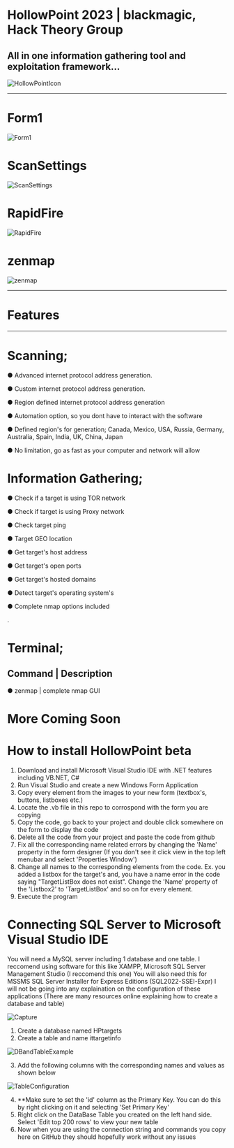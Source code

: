 # HollowPoint 2023 | blackmagic, Hack Theory Group

## All in one information gathering tool and exploitation framework...



![HollowPointIcon](https://github.com/blackmagic2023/HollowPoint/assets/149164084/b3be813c-f066-441b-8197-adc8aa95f281)

---------------------------------------------------------------------------------------------------------------------------

# Form1

![Form1](https://github.com/blackmagic2023/HollowPoint/assets/149164084/185d0434-2afc-4930-ad0b-85b824275927)


# ScanSettings

![ScanSettings](https://github.com/blackmagic2023/HollowPoint/assets/149164084/3dbe5aef-d3b6-4719-b919-0181ce0073a5)


# RapidFire

![RapidFire](https://github.com/blackmagic2023/HollowPoint/assets/149164084/0a0e6993-61d1-4031-892a-aee2eb4253f5)


# zenmap

![zenmap](https://github.com/blackmagic2023/HollowPoint/assets/149164084/f1685e24-f574-46d4-98ed-7c293de773fb)

-----------------------------------------------------------------------------------------------------------------------------

# Features

------------------------------------------------------------------------------------------------------------------------------

# Scanning;


● Advanced internet protocol address generation.

● Custom internet protocol address generation.

● Region defined internet protocol address generation

● Automation option, so you dont have to interact with the software

● Defined region's for generation; Canada, Mexico, USA, Russia, Germany, Australia, Spain, India, UK, China, Japan

● No limitation, go as fast as your computer and network will allow



# Information Gathering;


● Check if a target is using TOR network

● Check if target is using Proxy network

● Check target ping

● Target GEO location

● Get target's host address

● Get target's open ports

● Get target's hosted domains

● Detect target's operating system's

● Complete nmap options included

.

# Terminal;


Command  | Description
--------------------------------------------
● zenmap | complete nmap GUI



# More Coming Soon


# How to install HollowPoint beta

1. Download and install Microsoft Visual Studio IDE with .NET features including VB.NET, C#
2. Run Visual Studio and create a new Windows Form Application
3. Copy every element from the images to your new form (textbox's, buttons, listboxes etc.)
4. Locate the .vb file in this repo to corrospond with the form you are copying
5. Copy the code, go back to your project and double click somewhere on the form to display the code
6. Delete all the code from your project and paste the code from github
7. Fix all the corresponding name related errors by changing the 'Name' property in the form designer (If you don't see it click view in the top left menubar and select 'Properties Window')
8. Change all names to the corresponding elements from the code. Ex. you added a listbox for the target's and, you have a name error in the code saying "TargetListBox does not exist". Change the 'Name' property of the 'Listbox2' to 'TargetListBox' and so on for every element.
9. Execute the program

# Connecting SQL Server to Microsoft Visual Studio IDE

You will need a MySQL server including 1 database and one table. I reccomend using software for this like XAMPP,  Microsoft SQL Server Management Studio (I reccomend this one)
You will also need this for MSSMS SQL Server Installer for Express Editions (SQL2022-SSEI-Expr)
I will not be going into any explaination on the configuration of these applications (There are many resources online explaining how to create a database and table)

![Capture](https://github.com/blackmagic2023/HollowPoint/assets/149164084/78ad38d8-8d8c-421f-8ce6-583a12bd5273)


1. Create a database named HPtargets
2. Create a table and name ittargetinfo

![DBandTableExample](https://github.com/blackmagic2023/HollowPoint/assets/149164084/a7b2a74d-154c-4eb5-9381-e3a9daadb6fb)

3. Add the following columns with the corresponding names and values as shown below

![TableConfiguration](https://github.com/blackmagic2023/HollowPoint/assets/149164084/94d4d40e-c988-4a5b-833a-8be6c4f87244)

4. **Make sure to set the 'id' column as the Primary Key. You can do this by right clicking on it and selecting 'Set Primary Key'
5. Right click on the DataBase Table you created on the left hand side. Select 'Edit top 200 rows' to view your new table
6. Now when you are using the connection string and commands you copy here on GitHub they should hopefully work without any issues
